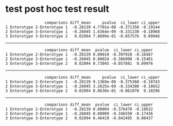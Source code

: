 # test post hoc test result

                     comparions diff_mean     pvalue  ci_lower ci_upper
    1 Enterotype 2-Enterotype 1  -0.28139 4.7701e-08 -0.371350 -0.19144
    2 Enterotype 3-Enterotype 1  -0.26045 1.6364e-09 -0.331230 -0.18968
    3 Enterotype 3-Enterotype 2   0.02094 7.8899e-01 -0.057576  0.09946

---

                     comparions diff_mean  pvalue  ci_lower ci_upper
    1 Enterotype 2-Enterotype 1  -0.28139 0.00010 -0.397920 -0.16487
    2 Enterotype 3-Enterotype 1  -0.26045 0.00024 -0.366900 -0.15401
    3 Enterotype 3-Enterotype 2   0.02094 0.73045 -0.057881  0.09976

---

                     comparions diff_mean     pvalue  ci_lower ci_upper
    1 Enterotype 2-Enterotype 1  -0.28139 9.1369e-08 -0.375360 -0.18743
    2 Enterotype 3-Enterotype 1  -0.26045 3.2625e-09 -0.334380 -0.18652
    3 Enterotype 3-Enterotype 2   0.02094 8.0630e-01 -0.061078  0.10296

---

                     comparions diff_mean  pvalue  ci_lower ci_upper
    1 Enterotype 2-Enterotype 1  -0.28139 0.00004 -0.376470 -0.18632
    2 Enterotype 3-Enterotype 1  -0.26045 0.00009 -0.346550 -0.17436
    3 Enterotype 3-Enterotype 2   0.02094 0.46419 -0.042495  0.08437

